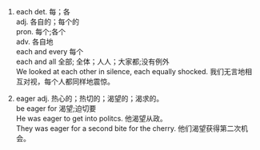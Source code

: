 1. each 
   det. 每；各  
   adj. 各自的；每个的  
   pron. 每个;各个  
   adv. 各自地  
   each and every 每个  
   each and all 全部; 全体；人人；大家都;没有例外  
   We looked at each other in silence, each equally shocked. 我们无言地相互对视，每个人都同样地震惊。

2. eager
   adj. 热心的；热切的；渴望的；渴求的。  
   be eager for 渴望;迫切要   
   He was eager to get into politcs.
   他渴望从政。  
   They was eager for a second bite for the cherry.  他们渴望获得第二次机会。